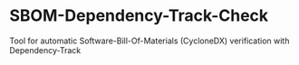 # SBOM-Dependency-Track-Check
Tool for automatic Software-Bill-Of-Materials (CycloneDX) verification with Dependency-Track
